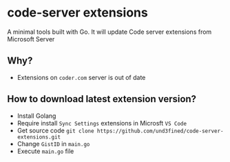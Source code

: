 # code-server extensions

A minimal tools built with Go. It will update Code server extensions from Microsoft Server

## Why?

- Extensions on `coder.com` server is out of date

## How to download latest extension version?

- Install Golang
- Require install `Sync Settings` extensions in Microsft `VS Code`
- Get source code `git clone https://github.com/und3fined/code-server-extensions.git`
- Change `GistID` in `main.go`
- Execute `main.go` file